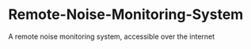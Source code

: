 Remote-Noise-Monitoring-System
==============================

A remote noise monitoring system, accessible over the internet
